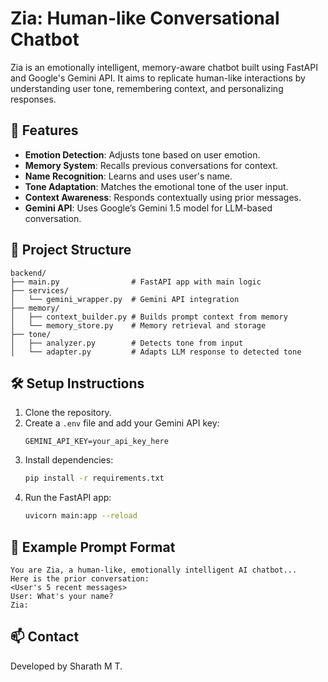 # Zia: Human-like Conversational Chatbot

Zia is an emotionally intelligent, memory-aware chatbot built using FastAPI and Google's Gemini API. It aims to replicate human-like interactions by understanding user tone, remembering context, and personalizing responses.

## 🔧 Features

- **Emotion Detection**: Adjusts tone based on user emotion.
- **Memory System**: Recalls previous conversations for context.
- **Name Recognition**: Learns and uses user's name.
- **Tone Adaptation**: Matches the emotional tone of the user input.
- **Context Awareness**: Responds contextually using prior messages.
- **Gemini API**: Uses Google’s Gemini 1.5 model for LLM-based conversation.

## 📁 Project Structure

```
backend/
├── main.py                # FastAPI app with main logic
├── services/
│   └── gemini_wrapper.py  # Gemini API integration
├── memory/
│   ├── context_builder.py # Builds prompt context from memory
│   └── memory_store.py    # Memory retrieval and storage
├── tone/
│   ├── analyzer.py        # Detects tone from input
│   └── adapter.py         # Adapts LLM response to detected tone
```

## 🛠️ Setup Instructions

1. Clone the repository.
2. Create a `.env` file and add your Gemini API key:
   ```env
   GEMINI_API_KEY=your_api_key_here
   ```
3. Install dependencies:
   ```bash
   pip install -r requirements.txt
   ```
4. Run the FastAPI app:
   ```bash
   uvicorn main:app --reload
   ```

## 🧠 Example Prompt Format

```
You are Zia, a human-like, emotionally intelligent AI chatbot...
Here is the prior conversation:
<User's 5 recent messages>
User: What's your name?
Zia:
```

## 📫 Contact

Developed by Sharath M T.